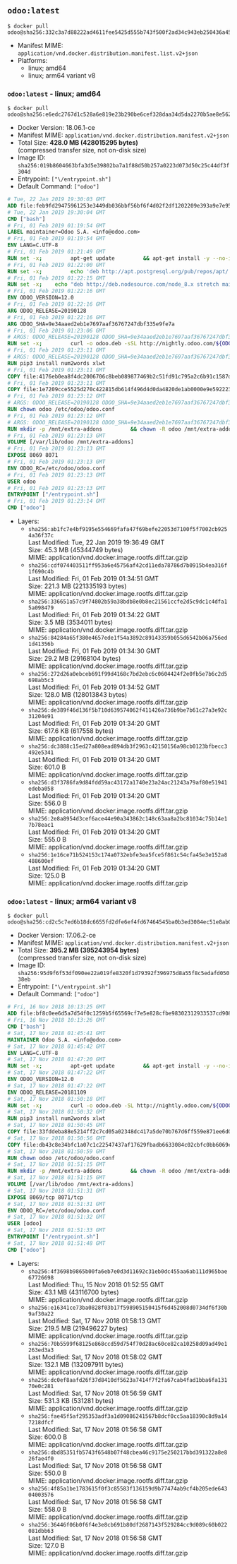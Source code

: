 ## `odoo:latest`

```console
$ docker pull odoo@sha256:332c3a7d88222ad4611fee5425d555b743f500f2ad34c943eb250436a451e821
```

-	Manifest MIME: `application/vnd.docker.distribution.manifest.list.v2+json`
-	Platforms:
	-	linux; amd64
	-	linux; arm64 variant v8

### `odoo:latest` - linux; amd64

```console
$ docker pull odoo@sha256:e6edc2767d1c528a6e819e23b290be6cef328daa34d5da2270b5ae8e562386c8
```

-	Docker Version: 18.06.1-ce
-	Manifest MIME: `application/vnd.docker.distribution.manifest.v2+json`
-	Total Size: **428.0 MB (428015295 bytes)**  
	(compressed transfer size, not on-disk size)
-	Image ID: `sha256:019b8604663bfa3d5e39802ba7a1f88d50b257a0223d073d50c25c44df3f304d`
-	Entrypoint: `["\/entrypoint.sh"]`
-	Default Command: `["odoo"]`

```dockerfile
# Tue, 22 Jan 2019 19:30:03 GMT
ADD file:feb9fd29475961253e3449db036bbf56bf6f4d02f2df1202209e393a9e7e95f5 in / 
# Tue, 22 Jan 2019 19:30:04 GMT
CMD ["bash"]
# Fri, 01 Feb 2019 01:19:54 GMT
LABEL maintainer=Odoo S.A. <info@odoo.com>
# Fri, 01 Feb 2019 01:19:54 GMT
ENV LANG=C.UTF-8
# Fri, 01 Feb 2019 01:21:49 GMT
RUN set -x;         apt-get update         && apt-get install -y --no-install-recommends             ca-certificates             curl             dirmngr             fonts-noto-cjk             gnupg             libssl1.0-dev             node-less             python3-pip             python3-pyldap             python3-qrcode             python3-renderpm             python3-setuptools             python3-vobject             python3-watchdog             xz-utils         && curl -o wkhtmltox.deb -sSL https://github.com/wkhtmltopdf/wkhtmltopdf/releases/download/0.12.5/wkhtmltox_0.12.5-1.stretch_amd64.deb         && echo '7e35a63f9db14f93ec7feeb0fce76b30c08f2057 wkhtmltox.deb' | sha1sum -c -         && dpkg --force-depends -i wkhtmltox.deb        && apt-get -y install -f --no-install-recommends         && rm -rf /var/lib/apt/lists/* wkhtmltox.deb
# Fri, 01 Feb 2019 01:22:00 GMT
RUN set -x;         echo 'deb http://apt.postgresql.org/pub/repos/apt/ stretch-pgdg main' > etc/apt/sources.list.d/pgdg.list         && export GNUPGHOME="$(mktemp -d)"         && repokey='B97B0AFCAA1A47F044F244A07FCC7D46ACCC4CF8'         && gpg --batch --keyserver keyserver.ubuntu.com --recv-keys "${repokey}"         && gpg --armor --export "${repokey}" | apt-key add -         && gpgconf --kill all         && rm -rf "$GNUPGHOME"         && apt-get update          && apt-get install -y postgresql-client         && rm -rf /var/lib/apt/lists/*
# Fri, 01 Feb 2019 01:22:15 GMT
RUN set -x;    echo "deb http://deb.nodesource.com/node_8.x stretch main" > /etc/apt/sources.list.d/nodesource.list     && export GNUPGHOME="$(mktemp -d)"     && repokey='9FD3B784BC1C6FC31A8A0A1C1655A0AB68576280'     && gpg --batch --keyserver keyserver.ubuntu.com --recv-keys "${repokey}"     && gpg --armor --export "${repokey}" | apt-key add -     && gpgconf --kill all     && rm -rf "$GNUPGHOME"     && apt-get update     && apt-get install -y nodejs     && npm install -g rtlcss     && rm -rf /var/lib/apt/lists/*
# Fri, 01 Feb 2019 01:22:16 GMT
ENV ODOO_VERSION=12.0
# Fri, 01 Feb 2019 01:22:16 GMT
ARG ODOO_RELEASE=20190128
# Fri, 01 Feb 2019 01:22:16 GMT
ARG ODOO_SHA=9e34aaed2eb1e7697aaf36767247dbf335e9fe7a
# Fri, 01 Feb 2019 01:23:06 GMT
# ARGS: ODOO_RELEASE=20190128 ODOO_SHA=9e34aaed2eb1e7697aaf36767247dbf335e9fe7a
RUN set -x;         curl -o odoo.deb -sSL http://nightly.odoo.com/${ODOO_VERSION}/nightly/deb/odoo_${ODOO_VERSION}.${ODOO_RELEASE}_all.deb         && echo "${ODOO_SHA} odoo.deb" | sha1sum -c -         && dpkg --force-depends -i odoo.deb         && apt-get update         && apt-get -y install -f --no-install-recommends         && rm -rf /var/lib/apt/lists/* odoo.deb
# Fri, 01 Feb 2019 01:23:11 GMT
# ARGS: ODOO_RELEASE=20190128 ODOO_SHA=9e34aaed2eb1e7697aaf36767247dbf335e9fe7a
RUN pip3 install num2words xlwt
# Fri, 01 Feb 2019 01:23:11 GMT
COPY file:4176eb0ea8f4dc2006706c8beb089877469b2c51fd91c795a2c6b91c1587dff1 in / 
# Fri, 01 Feb 2019 01:23:11 GMT
COPY file:1e7209cce5525d270c422815db614f496d4d0da4820de1ab0000e9e592223235 in /etc/odoo/ 
# Fri, 01 Feb 2019 01:23:12 GMT
# ARGS: ODOO_RELEASE=20190128 ODOO_SHA=9e34aaed2eb1e7697aaf36767247dbf335e9fe7a
RUN chown odoo /etc/odoo/odoo.conf
# Fri, 01 Feb 2019 01:23:12 GMT
# ARGS: ODOO_RELEASE=20190128 ODOO_SHA=9e34aaed2eb1e7697aaf36767247dbf335e9fe7a
RUN mkdir -p /mnt/extra-addons         && chown -R odoo /mnt/extra-addons
# Fri, 01 Feb 2019 01:23:13 GMT
VOLUME [/var/lib/odoo /mnt/extra-addons]
# Fri, 01 Feb 2019 01:23:13 GMT
EXPOSE 8069 8071
# Fri, 01 Feb 2019 01:23:13 GMT
ENV ODOO_RC=/etc/odoo/odoo.conf
# Fri, 01 Feb 2019 01:23:13 GMT
USER odoo
# Fri, 01 Feb 2019 01:23:13 GMT
ENTRYPOINT ["/entrypoint.sh"]
# Fri, 01 Feb 2019 01:23:14 GMT
CMD ["odoo"]
```

-	Layers:
	-	`sha256:ab1fc7e4bf9195e554669fafa47f69befe22053d7100f5f7002cb9254a36f37c`  
		Last Modified: Tue, 22 Jan 2019 19:36:49 GMT  
		Size: 45.3 MB (45344749 bytes)  
		MIME: application/vnd.docker.image.rootfs.diff.tar.gzip
	-	`sha256:cdf074403511ff953a6e45756af42cd11eda78786d7b0915b4ea316f1f690c4b`  
		Last Modified: Fri, 01 Feb 2019 01:34:51 GMT  
		Size: 221.3 MB (221335193 bytes)  
		MIME: application/vnd.docker.image.rootfs.diff.tar.gzip
	-	`sha256:336651a57c9f74802b59a38bdb8e0b8ec21561ccfe2d5c9dc1c4dfa15a098479`  
		Last Modified: Fri, 01 Feb 2019 01:34:22 GMT  
		Size: 3.5 MB (3534011 bytes)  
		MIME: application/vnd.docker.image.rootfs.diff.tar.gzip
	-	`sha256:84284a65f380e4657ede1f54a3892c89143359b055d6542b06a756ed1d41356b`  
		Last Modified: Fri, 01 Feb 2019 01:34:30 GMT  
		Size: 29.2 MB (29168104 bytes)  
		MIME: application/vnd.docker.image.rootfs.diff.tar.gzip
	-	`sha256:272d26a0ebceb691f99d4168c7bd2ebc6c0604424f2e0fb5e7b6c2d5698ab5c3`  
		Last Modified: Fri, 01 Feb 2019 01:34:52 GMT  
		Size: 128.0 MB (128013843 bytes)  
		MIME: application/vnd.docker.image.rootfs.diff.tar.gzip
	-	`sha256:de389f46d136f5b710d639574062f411426a736b9be7b61c27a3e92c31204e91`  
		Last Modified: Fri, 01 Feb 2019 01:34:20 GMT  
		Size: 617.6 KB (617558 bytes)  
		MIME: application/vnd.docker.image.rootfs.diff.tar.gzip
	-	`sha256:dc3888c15ed27a808ead894db3f2963c42150156a98cb0123bfbecc3492e5341`  
		Last Modified: Fri, 01 Feb 2019 01:34:20 GMT  
		Size: 601.0 B  
		MIME: application/vnd.docker.image.rootfs.diff.tar.gzip
	-	`sha256:d3f3786fa9d84fdd59ac43172a1740e23a24ac21243a79af80e51941edeba058`  
		Last Modified: Fri, 01 Feb 2019 01:34:20 GMT  
		Size: 556.0 B  
		MIME: application/vnd.docker.image.rootfs.diff.tar.gzip
	-	`sha256:2e8a8954d3cef6ace44e90a343862c148c63aa8a2bc81034c75b14e17b78eac1`  
		Last Modified: Fri, 01 Feb 2019 01:34:20 GMT  
		Size: 555.0 B  
		MIME: application/vnd.docker.image.rootfs.diff.tar.gzip
	-	`sha256:1e16ce71b524153c174a0732ebfe3ea5fce5f861c54cfa45e3e152a8488600ef`  
		Last Modified: Fri, 01 Feb 2019 01:34:20 GMT  
		Size: 125.0 B  
		MIME: application/vnd.docker.image.rootfs.diff.tar.gzip

### `odoo:latest` - linux; arm64 variant v8

```console
$ docker pull odoo@sha256:cd2c5c7ed6b18dc6655fd2dfe6ef4fd67464545ba0b3ed3084ec51e8ab07a262
```

-	Docker Version: 17.06.2-ce
-	Manifest MIME: `application/vnd.docker.distribution.manifest.v2+json`
-	Total Size: **395.2 MB (395243954 bytes)**  
	(compressed transfer size, not on-disk size)
-	Image ID: `sha256:95d9f6f53df090ee22a019fe8320f1d79392f396975d8a55f8c5edafd05038eb`
-	Entrypoint: `["\/entrypoint.sh"]`
-	Default Command: `["odoo"]`

```dockerfile
# Fri, 16 Nov 2018 10:13:25 GMT
ADD file:bf8c0ee6d5a7d54f0c1259b5f65569cf7e5e828cfbe98302312933537cd9087e in / 
# Fri, 16 Nov 2018 10:13:26 GMT
CMD ["bash"]
# Sat, 17 Nov 2018 01:45:41 GMT
MAINTAINER Odoo S.A. <info@odoo.com>
# Sat, 17 Nov 2018 01:45:42 GMT
ENV LANG=C.UTF-8
# Sat, 17 Nov 2018 01:47:20 GMT
RUN set -x;         apt-get update         && apt-get install -y --no-install-recommends             ca-certificates             curl             node-less             python3-pip             python3-setuptools             python3-renderpm             libssl1.0-dev             xz-utils             python3-watchdog         && curl -o wkhtmltox.tar.xz -SL https://github.com/wkhtmltopdf/wkhtmltopdf/releases/download/0.12.4/wkhtmltox-0.12.4_linux-generic-amd64.tar.xz         && echo '3f923f425d345940089e44c1466f6408b9619562 wkhtmltox.tar.xz' | sha1sum -c -         && tar xvf wkhtmltox.tar.xz         && cp wkhtmltox/lib/* /usr/local/lib/         && cp wkhtmltox/bin/* /usr/local/bin/         && cp -r wkhtmltox/share/man/man1 /usr/local/share/man/
# Sat, 17 Nov 2018 01:47:22 GMT
ENV ODOO_VERSION=12.0
# Sat, 17 Nov 2018 01:47:22 GMT
ENV ODOO_RELEASE=20181109
# Sat, 17 Nov 2018 01:50:18 GMT
RUN set -x;         curl -o odoo.deb -SL http://nightly.odoo.com/${ODOO_VERSION}/nightly/deb/odoo_${ODOO_VERSION}.${ODOO_RELEASE}_all.deb         && echo 'fcaa0f72ecc8a4fa5636948a8966f7584eab1fac odoo.deb' | sha1sum -c -         && dpkg --force-depends -i odoo.deb         && apt-get update         && apt-get -y install -f --no-install-recommends         && rm -rf /var/lib/apt/lists/* odoo.deb
# Sat, 17 Nov 2018 01:50:32 GMT
RUN pip3 install num2words xlwt
# Sat, 17 Nov 2018 01:50:45 GMT
COPY file:33fddeba88e5214ff2c7cd05a02348dc417a5de70b767d6ff559e871ee6d046a in / 
# Sat, 17 Nov 2018 01:50:56 GMT
COPY file:db43c8e34bfc1a07c1c22547437af17629fbadb6633084c02cbfc0bb6069c9fd in /etc/odoo/ 
# Sat, 17 Nov 2018 01:50:59 GMT
RUN chown odoo /etc/odoo/odoo.conf
# Sat, 17 Nov 2018 01:51:15 GMT
RUN mkdir -p /mnt/extra-addons         && chown -R odoo /mnt/extra-addons
# Sat, 17 Nov 2018 01:51:15 GMT
VOLUME [/var/lib/odoo /mnt/extra-addons]
# Sat, 17 Nov 2018 01:51:31 GMT
EXPOSE 8069/tcp 8071/tcp
# Sat, 17 Nov 2018 01:51:31 GMT
ENV ODOO_RC=/etc/odoo/odoo.conf
# Sat, 17 Nov 2018 01:51:32 GMT
USER [odoo]
# Sat, 17 Nov 2018 01:51:33 GMT
ENTRYPOINT ["/entrypoint.sh"]
# Sat, 17 Nov 2018 01:51:48 GMT
CMD ["odoo"]
```

-	Layers:
	-	`sha256:4f3698b9865b00fa6eb7e0d3d11692c31eb0dc455aa6ab111d965bae67726698`  
		Last Modified: Thu, 15 Nov 2018 01:52:55 GMT  
		Size: 43.1 MB (43116700 bytes)  
		MIME: application/vnd.docker.image.rootfs.diff.tar.gzip
	-	`sha256:e16341ce73ba0828f03b17f598905150415f6d452008d0734df6f30b9af30a22`  
		Last Modified: Sat, 17 Nov 2018 01:58:13 GMT  
		Size: 219.5 MB (219496227 bytes)  
		MIME: application/vnd.docker.image.rootfs.diff.tar.gzip
	-	`sha256:70b5599f68125e868ccd59d754f70d28ac60ce82ca10258d09ad49e1263ed3a3`  
		Last Modified: Sat, 17 Nov 2018 01:58:02 GMT  
		Size: 132.1 MB (132097911 bytes)  
		MIME: application/vnd.docker.image.rootfs.diff.tar.gzip
	-	`sha256:dc0ef8aafd26f37d8410df5623a7414f7f2fa67cab4fad1bba6fa13170e0c281`  
		Last Modified: Sat, 17 Nov 2018 01:56:59 GMT  
		Size: 531.3 KB (531281 bytes)  
		MIME: application/vnd.docker.image.rootfs.diff.tar.gzip
	-	`sha256:fae45f5af295353adf3a1d09086241567b8dcf0cc5aa18390c8d9a147218dfcf`  
		Last Modified: Sat, 17 Nov 2018 01:56:58 GMT  
		Size: 600.0 B  
		MIME: application/vnd.docker.image.rootfs.diff.tar.gzip
	-	`sha256:dbd85351fb5743f6548b07f48cbea46c9175e250217bbd391322a8e826fae4f0`  
		Last Modified: Sat, 17 Nov 2018 01:56:58 GMT  
		Size: 550.0 B  
		MIME: application/vnd.docker.image.rootfs.diff.tar.gzip
	-	`sha256:4f85a1be1783615f0f3c85583f136159d9b77474ab9cf4b205ede64304003576`  
		Last Modified: Sat, 17 Nov 2018 01:56:58 GMT  
		Size: 558.0 B  
		MIME: application/vnd.docker.image.rootfs.diff.tar.gzip
	-	`sha256:36446f06b0f6f4e3e8cb691b80df2687143f529284cc9d089c60b022081dbb63`  
		Last Modified: Sat, 17 Nov 2018 01:56:58 GMT  
		Size: 127.0 B  
		MIME: application/vnd.docker.image.rootfs.diff.tar.gzip
